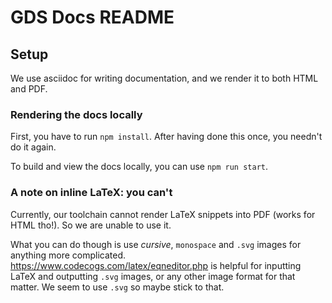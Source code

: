 # GDS Docs README


## Setup

We use asciidoc for writing documentation, and we render it to both HTML and PDF.


### Rendering the docs locally

First, you have to run `npm install`.
After having done this once, you needn't do it again.

To build and view the docs locally, you can use `npm run start`.


### A note on inline LaTeX: you can't

Currently, our toolchain cannot render LaTeX snippets into PDF (works for HTML tho!). So we are unable to use it.

What you can do though is use _cursive_, `monospace` and `.svg` images for anything more complicated. https://www.codecogs.com/latex/eqneditor.php is helpful for inputting LaTeX and outputting `.svg` images, or any other image format for that matter. We seem to use `.svg` so maybe stick to that.
